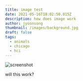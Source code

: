 ```yaml
---
title: image test
date: 2021-05-16T18:02:50.815Z
description: how does image work
author: jyoonsong
thumbnail: /images/background.jpg
draft: false
tags:
  - animals
  - chicago
  - hci
---
```

![screenshot](../images/background.jpg)



will this work?